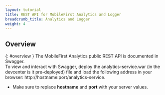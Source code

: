 ```yaml
---
layout: tutorial
title: REST API for MobileFirst Analytics and Logger
breadcrumb_title: Analytics and Logger
weight: 4
---
```

<!-- NLS_CHARSET=UTF-8 -->
## Overview
{: #overview }
The MobileFirst Analytics public REST API is documented in Swagger.  
To view and interact with Swagger, deploy the analytics-service.war (in the devcenter is it pre-deployed) file and load the following address in your browser: http://hostname:port/analytics-service.

* Make sure to replace **hostname** and **port** with your server values.

